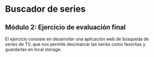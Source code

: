 

# Buscador de series

## Módulo 2: Ejercicio de evaluación final

El ejercicio consiste en desarrollar una aplicación web de búsqueda de series de TV, que nos permite
des/marcar las series como favoritas y guardarlas en local storage.
